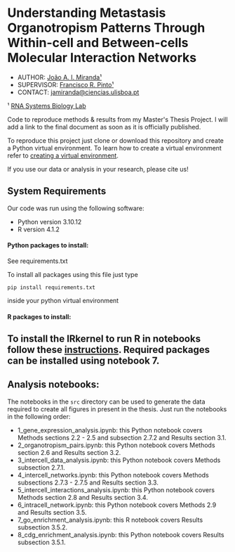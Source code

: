 # Understanding Metastasis Organotropism Patterns Through Within-cell and Between-cells Molecular Interaction Networks

* AUTHOR: [João A. I. Miranda¹](https://github.com/joanismi/)
* SUPERVISOR: [Francisco R. Pinto¹](https://github.com/frpinto)
* CONTACT: jamiranda@ciencias.ulisboa.pt

¹ [RNA Systems Biology Lab](https://github.com/GamaPintoLab) 


Code to reproduce methods &amp; results from my Master's Thesis Project.
I will add a link to the final document as soon as it is officially published.

To reproduce this project just clone or download this repository and create a Python virtual environment.
To learn how to create a virtual environment refer to [creating a virtual environment](https://packaging.python.org/en/latest/guides/installing-using-pip-and-virtual-environments/#creating-a-virtual-environment).

If you use our data or analysis in your research, please cite us!

## System Requirements
Our code was run using the following software:
- Python version 3.10.12
- R version 4.1.2

#### Python packages to install:
See requirements.txt

To install all packages using this file just type
```
pip install requirements.txt
```
inside your python virtual environment

#### R packages to install:
To install the IRkernel to run R in notebooks follow these [instructions](https://irkernel.github.io/installation/).
Required packages can be installed using notebook 7.
---

## Analysis notebooks:
The notebooks in the `src` directory can be used to generate the data required to create all figures in present in the thesis. Just run the notebooks in the following order:
- 1_gene_expression_analysis.ipynb: this Python notebook covers Methods sections 2.2 - 2.5 and subsection 2.7.2 and Results section 3.1.
- 2_organotropism_pairs.ipynb: this Python notebook covers Methods section 2.6 and Results section 3.2.
- 3_intercell_data_analysis.ipynb: this Python notebook covers Methods subsection 2.7.1.
- 4_intercell_networks.ipynb: this Python notebook covers Methods subsections 2.7.3 - 2.7.5 and Results section 3.3.
- 5_intercell_interactions_analysis.ipynb: this Python notebook covers Methods section 2.8 and Results section 3.4.
- 6_intracell_network.ipynb: this Python notebook covers Methods 2.9 and Results section 3.5.
- 7_go_enrichment_analysis.ipynb: this R notebook covers Results subsection 3.5.2.
- 8_cdg_enrichment_analysis.ipynb: this Python notebook covers Results subsection 3.5.1.

